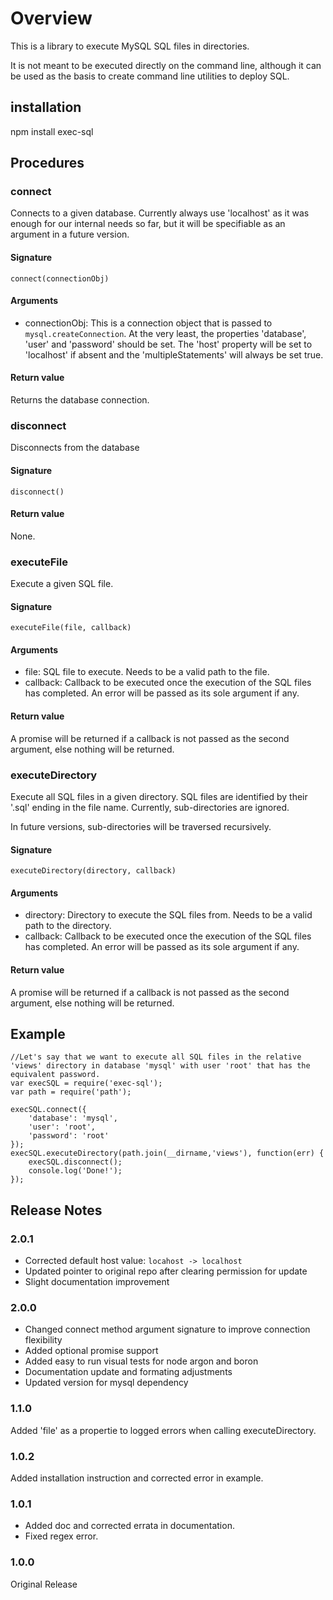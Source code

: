 # Overview

This is a library to execute MySQL SQL files in directories.

It is not meant to be executed directly on the command line, although it can be used as the basis to create command line utilities to deploy SQL.

## installation

npm install exec-sql

## Procedures

### connect

Connects to a given database. Currently always use 'localhost' as it was enough for our internal needs so far, but it will be specifiable as an argument in a future version.

#### Signature

```
connect(connectionObj)
```

#### Arguments

* connectionObj: This is a connection object that is passed to ```mysql.createConnection```. At the very least, the properties 'database', 'user' and 'password' should be set. The 'host' property will be set to 'localhost' if absent and the 'multipleStatements' will always be set true.

#### Return value

Returns the database connection.

### disconnect

Disconnects from the database

#### Signature

```
disconnect()
```

#### Return value

None.

### executeFile

Execute a given SQL file.

#### Signature

```
executeFile(file, callback)
```

#### Arguments

- file: SQL file to execute. Needs to be a valid path to the file.
- callback: Callback to be executed once the execution of the SQL files has completed. An error will be passed as its sole argument if any.

#### Return value

A promise will be returned if a callback is not passed as the second argument, else nothing will be returned.

### executeDirectory

Execute all SQL files in a given directory. SQL files are identified by their '.sql' ending in the file name. Currently, sub-directories are ignored.

In future versions, sub-directories will be traversed recursively.

#### Signature

```
executeDirectory(directory, callback)
```

#### Arguments

- directory: Directory to execute the SQL files from. Needs to be a valid path to the directory.
- callback: Callback to be executed once the execution of the SQL files has completed. An error will be passed as its sole argument if any.

#### Return value

A promise will be returned if a callback is not passed as the second argument, else nothing will be returned.

## Example

```
//Let's say that we want to execute all SQL files in the relative 'views' directory in database 'mysql' with user 'root' that has the equivalent password.
var execSQL = require('exec-sql');
var path = require('path');

execSQL.connect({
    'database': 'mysql',
    'user': 'root',
    'password': 'root'
});
execSQL.executeDirectory(path.join(__dirname,'views'), function(err) {
    execSQL.disconnect();
    console.log('Done!');
});
```

## Release Notes

### 2.0.1

- Corrected default host value: ```locahost -> localhost```
- Updated pointer to original repo after clearing permission for update
- Slight documentation improvement

### 2.0.0

- Changed connect method argument signature to improve connection flexibility
- Added optional promise support
- Added easy to run visual tests for node argon and boron
- Documentation update and formating adjustments
- Updated version for mysql dependency

### 1.1.0

Added 'file' as a propertie to logged errors when calling executeDirectory.

### 1.0.2

Added installation instruction and corrected error in example.

### 1.0.1

- Added doc and corrected errata in documentation.
- Fixed regex error.

### 1.0.0

Original Release
